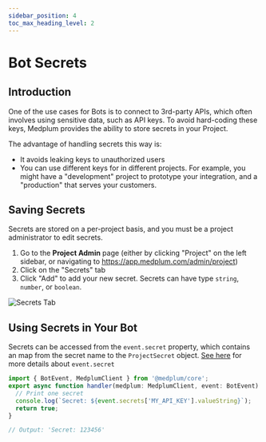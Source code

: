 ```yaml
---
sidebar_position: 4
toc_max_heading_level: 2
---
```


# Bot Secrets

## Introduction

One of the use cases for Bots is to connect to 3rd-party APIs, which often involves using sensitive data, such as API keys. To avoid hard-coding these keys, Medplum provides the ability to store secrets in your Project.

The advantage of handling secrets this way is:

- It avoids leaking keys to unauthorized users
- You can use different keys for in different projects. For example, you might have a "development" project to prototype your integration, and a "production" that serves your customers.

## Saving Secrets

Secrets are stored on a per-project basis, and you must be a project administrator to edit secrets.

1. Go to the **Project Admin** page (either by clicking "Project" on the left sidebar, or navigating to https://app.medplum.com/admin/project)
2. Click on the "Secrets" tab
3. Click "Add" to add your new secret. Secrets can have type `string`, `number`, or `boolean`.

![Secrets Tab](/img/tutorials/bot-secrets/secrets-tab.png)

## Using Secrets in Your Bot

Secrets can be accessed from the `event.secret` property, which contains an map from the secret name to the `ProjectSecret` object. [See here](/sdk/interfaces/BotEvent.md#secrets) for more details about `event.secret`

```ts
import { BotEvent, MedplumClient } from '@medplum/core';
export async function handler(medplum: MedplumClient, event: BotEvent): Promise<any> {
  // Print one secret
  console.log(`Secret: ${event.secrets['MY_API_KEY'].valueString}`);
  return true;
}

// Output: 'Secret: 123456'
```
